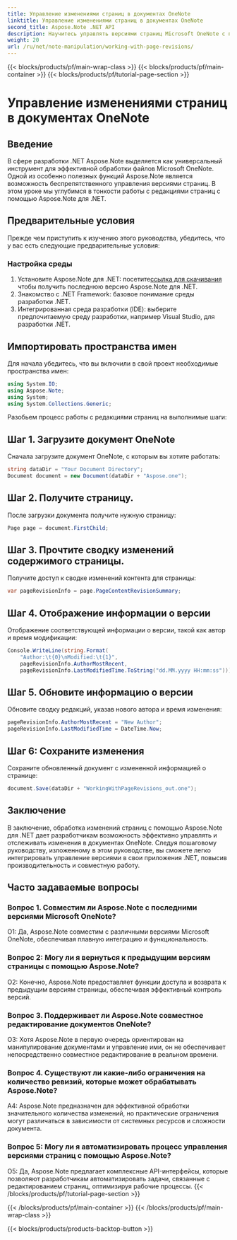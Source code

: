 ```yaml
---
title: Управление изменениями страниц в документах OneNote
linktitle: Управление изменениями страниц в документах OneNote
second_title: Aspose.Note .NET API
description: Научитесь управлять версиями страниц Microsoft OneNote с помощью Aspose.Note. Пошаговое руководство по плавной интеграции и контролю версий в ваших приложениях .NET.
weight: 20
url: /ru/net/note-manipulation/working-with-page-revisions/
---
```


{{< blocks/products/pf/main-wrap-class >}}
{{< blocks/products/pf/main-container >}}
{{< blocks/products/pf/tutorial-page-section >}}

# Управление изменениями страниц в документах OneNote

## Введение

В сфере разработки .NET Aspose.Note выделяется как универсальный инструмент для эффективной обработки файлов Microsoft OneNote. Одной из особенно полезных функций Aspose.Note является возможность беспрепятственного управления версиями страниц. В этом уроке мы углубимся в тонкости работы с редакциями страниц с помощью Aspose.Note для .NET.

## Предварительные условия

Прежде чем приступить к изучению этого руководства, убедитесь, что у вас есть следующие предварительные условия:

### Настройка среды

1.  Установите Aspose.Note для .NET: посетите[ссылка для скачивания](https://releases.aspose.com/note/net/) чтобы получить последнюю версию Aspose.Note для .NET.
2. Знакомство с .NET Framework: базовое понимание среды разработки .NET.
3. Интегрированная среда разработки (IDE): выберите предпочитаемую среду разработки, например Visual Studio, для разработки .NET.

## Импортировать пространства имен

Для начала убедитесь, что вы включили в свой проект необходимые пространства имен:

```csharp
using System.IO;
using Aspose.Note;
using System;
using System.Collections.Generic;
```

Разобьем процесс работы с редакциями страниц на выполнимые шаги:

## Шаг 1. Загрузите документ OneNote

Сначала загрузите документ OneNote, с которым вы хотите работать:

```csharp
string dataDir = "Your Document Directory";
Document document = new Document(dataDir + "Aspose.one");
```

## Шаг 2. Получите страницу.

После загрузки документа получите нужную страницу:

```csharp
Page page = document.FirstChild;
```

## Шаг 3. Прочтите сводку изменений содержимого страницы.

Получите доступ к сводке изменений контента для страницы:

```csharp
var pageRevisionInfo = page.PageContentRevisionSummary;
```

## Шаг 4. Отображение информации о версии

Отображение соответствующей информации о версии, такой как автор и время модификации:

```csharp
Console.WriteLine(string.Format(
    "Author:\t{0}\nModified:\t{1}",
    pageRevisionInfo.AuthorMostRecent,
    pageRevisionInfo.LastModifiedTime.ToString("dd.MM.yyyy HH:mm:ss")));
```

## Шаг 5. Обновите информацию о версии

Обновите сводку редакций, указав нового автора и время изменения:

```csharp
pageRevisionInfo.AuthorMostRecent = "New Author";
pageRevisionInfo.LastModifiedTime = DateTime.Now;
```

## Шаг 6: Сохраните изменения

Сохраните обновленный документ с измененной информацией о странице:

```csharp
document.Save(dataDir + "WorkingWithPageRevisions_out.one");
```

## Заключение

В заключение, обработка изменений страниц с помощью Aspose.Note для .NET дает разработчикам возможность эффективно управлять и отслеживать изменения в документах OneNote. Следуя пошаговому руководству, изложенному в этом руководстве, вы сможете легко интегрировать управление версиями в свои приложения .NET, повысив производительность и совместную работу.

## Часто задаваемые вопросы

### Вопрос 1. Совместим ли Aspose.Note с последними версиями Microsoft OneNote?

О1: Да, Aspose.Note совместим с различными версиями Microsoft OneNote, обеспечивая плавную интеграцию и функциональность.

### Вопрос 2: Могу ли я вернуться к предыдущим версиям страницы с помощью Aspose.Note?

О2: Конечно, Aspose.Note предоставляет функции доступа и возврата к предыдущим версиям страницы, обеспечивая эффективный контроль версий.

### Вопрос 3. Поддерживает ли Aspose.Note совместное редактирование документов OneNote?

О3: Хотя Aspose.Note в первую очередь ориентирован на манипулирование документами и управление ими, он не обеспечивает непосредственно совместное редактирование в реальном времени.

### Вопрос 4. Существуют ли какие-либо ограничения на количество ревизий, которые может обрабатывать Aspose.Note?

A4: Aspose.Note предназначен для эффективной обработки значительного количества изменений, но практические ограничения могут различаться в зависимости от системных ресурсов и сложности документа.

### Вопрос 5: Могу ли я автоматизировать процесс управления версиями страниц с помощью Aspose.Note?

О5: Да, Aspose.Note предлагает комплексные API-интерфейсы, которые позволяют разработчикам автоматизировать задачи, связанные с редактированием страниц, оптимизируя рабочие процессы.
{{< /blocks/products/pf/tutorial-page-section >}}

{{< /blocks/products/pf/main-container >}}
{{< /blocks/products/pf/main-wrap-class >}}

{{< blocks/products/products-backtop-button >}}

